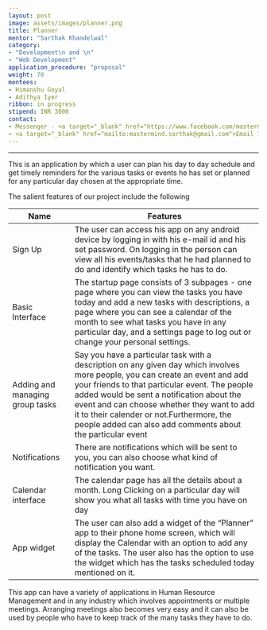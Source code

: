 ```yaml
---
layout: post
image: assets/images/planner.png
title: Planner
mentor: "Sarthak Khandelwal"
category:
- "Development\n and \n"
- "Web Development"
application_procedure: "proposal"
weight: 70
mentees:
- Himanshu Goyal
- Adithya Iyer
ribbon: in progress
stipend: INR 3000
contact:
- Messenger - <a target="_blank" href="https://www.facebook.com/mastermind.sarthak"> Sarthak Khandelwal </a>
- <a target="_blank" href="mailto:mastermind.sarthak@gmail.com">Email ID</a> - mastermind.sarthak@gmail.com
---
```


---

This is an application by which a user can plan his day to day schedule and get timely reminders for the various tasks or events he has set or planned for any particular day chosen at the appropriate time.

<!--break-->

The salient features of our project include the following 

<!--break-->

Name | Features
--- | ---
Sign Up | The user can access his app on any android device by logging in with his e-mail id and his set password. On logging in the person can view all his events/tasks that he had planned to do and identify which tasks he has to do.
Basic Interface | The startup page consists of 3 subpages - one page where you can view the tasks you have today and add a new tasks with descriptions, a page where you can see a calendar of the month to see what tasks you have in any particular day, and a settings page to log out or change your personal settings.
Adding and managing group tasks | Say you have a particular task with a description on any given day which involves more people, you can create an event and add your friends to that particular event. The people added would be sent a notification about the event and can choose whether they want to add it to their calender or not.Furthermore, the people added can also add comments about the particular event
Notifications | There are notifications which will be sent to you, you can also choose what kind of notification you want.
Calendar interface | The calendar page has all the details about a month. Long Clicking on a particular day will show you what all tasks with time you have on day
App widget | The user can also add a widget of the “Planner” app to their phone home screen, which will display the Calendar with an option to add any of the tasks. The user also has the option to use the widget which has the tasks scheduled today mentioned on it.

<!--break-->

This app can have a variety of applications in Human Resource Management and in any industry which involves appointments or multiple meetings. Arranging meetings also becomes very easy and it can also be used by people who have to keep track of the many tasks they have to do.


